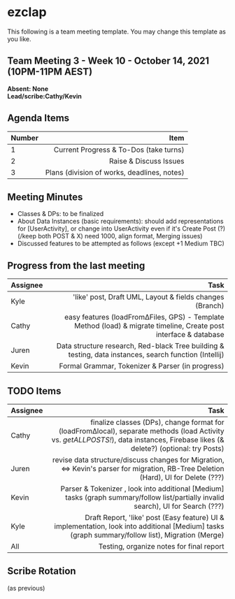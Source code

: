 # ezclap
This following is a team meeting template. You may change this template as you like.

## Team Meeting 3 - Week 10 - October 14, 2021 (10PM-11PM AEST)
**Absent: None** 
<br>
**Lead/scribe:Cathy/Kevin**

## Agenda Items
| Number | Item |
| :--- | ---: |
| 1 | Current Progress & To-Dos (take turns)  | 
| 2 | Raise & Discuss Issues |
| 3 | Plans (division of works, deadlines, notes) |


## Meeting Minutes
- Classes & DPs: to be finalized
- About Data Instances (basic requirements): should add representations for [UserActivity], or change into UserActivity even if it's Create Post (?) (/keep both POST & X) need 1000, align format, Merging issues)
- Discussed features to be attempted as follows (except +1 Medium TBC)

## Progress from the last meeting
| Assignee | Task |
| :--- | ---: |
| Kyle | 'like' post, Draft UML, Layout & fields changes (Branch)  |
| Cathy | easy features (loadFrom∆Files, GPS) - Template Method (load) & migrate timeline, Create post interface & database |
| Juren | Data structure research, Red-black Tree building & testing, data instances, search function (Intellij) |
| Kevin | Formal Grammar, Tokenizer & Parser (in progress) |



## TODO Items
| Assignee | Task |
| :--- | ---: |
| Cathy | finalize classes (DPs), change format for (loadFrom∆local), separate methods (load Activity vs. *getALLPOSTS!*), data instances, Firebase likes (& delete?) (optional: try Posts) |
| Juren | revise data structure/discuss changes for Migration, <=> Kevin's parser for migration, RB-Tree Deletion (Hard), UI for Delete (???) |
| Kevin | Parser & Tokenizer , look into additional [Medium] tasks (graph summary/follow list/partially invalid search), UI for Search (???) |
| Kyle | Draft Report, 'like' post (Easy feature) UI & implementation, look into additional [Medium] tasks (graph summary/follow list), Migration (Merge) |
| All | Testing, organize notes for final report |

## Scribe Rotation
(as previous)